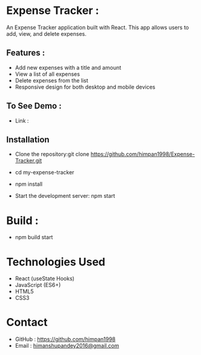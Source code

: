 # Expense Tracker :

An Expense Tracker application built with React. This app allows users to add, view, and delete expenses.

## Features :

- Add new expenses with a title and amount
- View a list of all expenses
- Delete expenses from the list
- Responsive design for both desktop and mobile devices

## To See Demo :

- Link :

## Installation

- Clone the repository:git clone https://github.com/himpan1998/Expense-Tracker.git

- cd my-expense-tracker
- npm install
- Start the development server: npm start

# Build :

- npm build start

# Technologies Used

- React (useState Hooks)
- JavaScript (ES6+)
- HTML5
- CSS3

# Contact

- GitHub : https://github.com/himpan1998
- Email : himanshupandey2016@gmail.com
